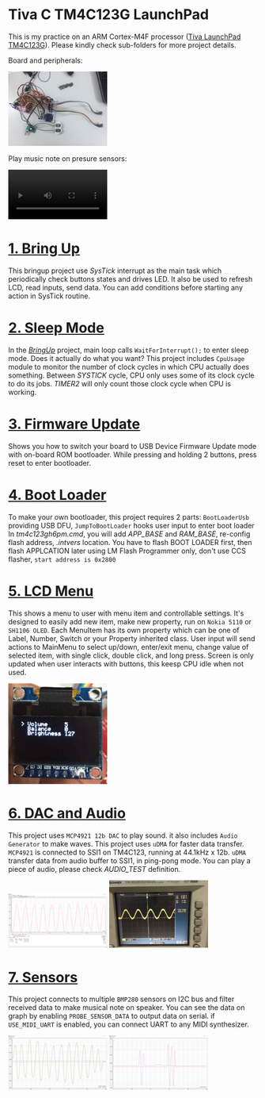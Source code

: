 Tiva C TM4C123G LaunchPad
=========================

This is my practice on an ARM Cortex-M4F processor ([Tiva LaunchPad TM4C123G](http://www.ti.com/tool/ek-tm4c123gxl)). Please kindly check sub-folders for more project details.

Board and peripherals:

<img src="./setup.jpg" alt="setup.jpg" width="200px"/>

Play music note on presure sensors:

<video controls="controls" autoplay="autoplay" width="200px">
  <source src="./pressure_to_sound.mp4" type="video/mp4" />
</video>

# [1. Bring Up](./1_BringUp)

This bringup project use _SysTick_ interrupt as the main task which periodically check buttons states and drives LED. It also be used to refresh LCD, read inputs, send data. You can add conditions before starting any action in SysTick routine.

# [2. Sleep Mode](./2_SleepMode)

In the [*BringUp*](./1_BringUp) project, main loop calls `WaitForInterrupt();` to enter sleep mode. Does it actually do what you want?
This project includes `CpuUsage` module to monitor the number of clock cycles in which CPU actually does something. Between _SYSTICK_ cycle, CPU only uses some of its clock cycle to do its jobs. _TIMER2_ will only count those clock cycle when CPU is working.

# [3. Firmware Update](./3_FwUpdate)

Shows you how to switch your board to USB Device Firmware Update mode with on-board ROM bootloader. While pressing and holding 2 buttons, press reset to enter bootloader.

# [4. Boot Loader](./4_BootLoader)
To make your own bootloader, this project requires 2 parts: `BootLoaderUsb` providing USB DFU, `JumpToBootLoader` hooks user input to enter boot loader
In _tm4c123gh6pm.cmd_, you will add _APP_BASE_ and _RAM_BASE_, re-config flash address, _.intvers_ location. 
You have to flash BOOT LOADER first, then flash APPLCATION later using LM Flash Programmer only, don't use CCS flasher, `start address is 0x2800`

# [5. LCD Menu](./5_LcdMenu)

This shows a menu to user with menu item and controllable settings. It's designed to easily add new item, make new property, run on `Nokia 5110` or `SH1106 OLED`. Each MenuItem has its own property which can be one of Label, Number, Switch or your Property inherited class. User input will send actions to MainMenu to select up/down, enter/exit menu, change value of selected item, with single click, double click, and long press. Screen is only updated when user interacts with buttons, this keesp CPU idle when not used.

<img src="./5_LcdMenu/oled.jpg" alt="oled.jpg" width="200px"/>

# [6. DAC and Audio](./6_Audio)

This project uses `MCP4921 12b DAC` to play sound. it also includes `Audio Generator` to make waves. This project uses `uDMA` for faster data transfer. `MCP4921` is connected to SSI1 on TM4C123, running at 44.1kHz x 12b. `uDMA` transfer data from audio buffer to SSI1, in ping-pong mode. You can play a piece of audio, please check _AUDIO_TEST_ definition.

<img src="./6_Audio/sine.png" alt="sine.png" width="200px"/>
<img src="./6_Audio/sine_wave.jpg" alt="sine_wave.jpg" width="200px"/>

# [7. Sensors](./7_Sensors)

This project connects to multiple `BMP280` sensors on I2C bus and filter received data to make musical note on speaker. You can see the data on graph by enabling `PROBE_SENSOR_DATA` to output data on serial. if `USE_MIDI_UART` is enabled, you can connect UART to any MIDI synthesizer.

<img src="./7_Sensors/filtered.jpg" alt="filtered.jpg" width="200px"/>
<img src="./7_Sensors/two_channels.jpg" alt="two_channels.jpg" width="200px"/>